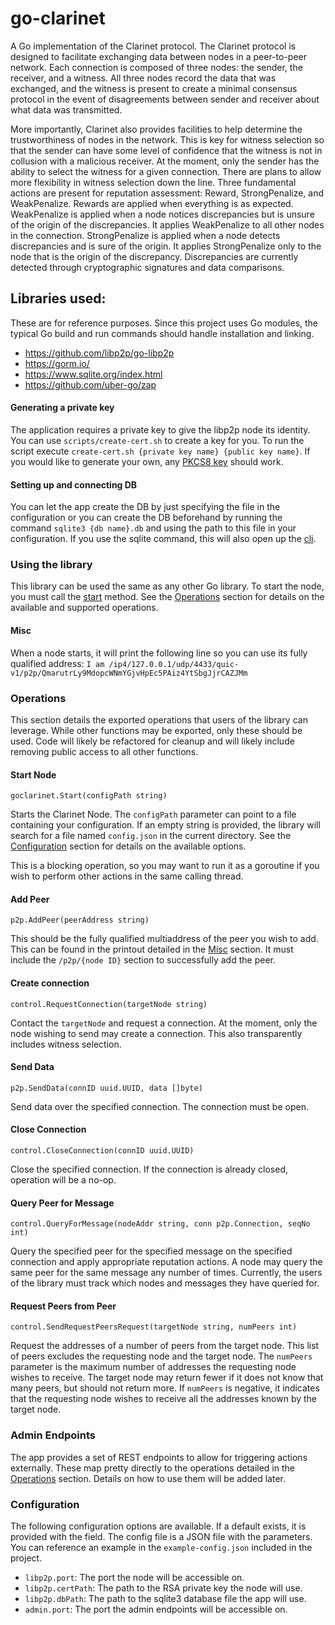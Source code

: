 # go-clarinet

A Go implementation of the Clarinet protocol. The Clarinet protocol is designed to facilitate exchanging data between
nodes in a peer-to-peer network. Each connection is composed of three nodes: the sender, the receiver, and a witness.
All three nodes record the data that was exchanged, and the witness is present to create a minimal consensus protocol
in the event of disagreements between sender and receiver about what data was transmitted.

More importantly, Clarinet also provides facilities to help determine the trustworthiness of nodes in the network. This
is key for witness selection so that the sender can have some level of confidence that the witness is not in collusion
with a malicious receiver. At the moment, only the sender has the ability to select the witness for a given connection.
There are plans to allow more flexibility in witness selection down the line. Three fundamental actions are present for
reputation assessment: Reward, StrongPenalize, and WeakPenalize. Rewards are applied when everything is as expected.
WeakPenalize is applied when a node notices discrepancies but is unsure of the origin of the discrepancies. It applies
WeakPenalize to all other nodes in the connection. StrongPenalize is applied when a node detects discrepancies and is
sure of the origin. It applies StrongPenalize only to the node that is the origin of the discrepancy. Discrepancies are 
currently detected through cryptographic signatures and data comparisons.

## Libraries used:
These are for reference purposes. Since this project uses Go modules, the typical Go build and run commands should
handle installation and linking.
- https://github.com/libp2p/go-libp2p
- https://gorm.io/
- https://www.sqlite.org/index.html
- https://github.com/uber-go/zap

#### Generating a private key
The application requires a private key to give the libp2p node its identity. You can use `scripts/create-cert.sh`
to create a key for you. To run the script execute `create-cert.sh {private key name} {public key name}`. If you 
would like to generate your own, any [PKCS8 key](https://en.wikipedia.org/wiki/PKCS_8) should work.

#### Setting up and connecting DB
You can let the app create the DB by just specifying the file in the configuration or you can create the DB
beforehand by running the command `sqlite3 {db name}.db` and using the path to this file in your configuration.
If you use the sqlite command, this will also open up the [cli](https://sqlite.org/cli.html).

### Using the library
This library can be used the same as any other Go library. To start the node, you must call the 
[start](#start-node) method. See the [Operations](#operations) section for details on the available
and supported operations.

#### Misc
When a node starts, it will print the following line so you can use its fully qualified address:
`I am /ip4/127.0.0.1/udp/4433/quic-v1/p2p/QmarutrLy9MdopcWNmYGjvHpEc5PAiz4YtSbgJjrCAZJMm`

### Operations
This section details the exported operations that users of the library can leverage. While other functions
may be exported, only these should be used. Code will likely be refactored for cleanup and will likely
include removing public access to all other functions.

#### Start Node
`goclarinet.Start(configPath string)`

Starts the Clarinet Node. The `configPath` parameter can point to a file containing your configuration. If 
an empty string is provided, the library will search for a file named `config.json` in the current directory.
See the [Configuration](#configuration) section for details on the available options.

This is a blocking operation, so you may want to run it as a goroutine if you wish to perform other actions
in the same calling thread.

#### Add Peer
`p2p.AddPeer(peerAddress string)`

This should be the fully qualified multiaddress of the peer you wish to add. This can be found in the printout
detailed in the [Misc](#misc) section. It must include the `/p2p/{node ID}` section to successfully add the peer.

#### Create connection
`control.RequestConnection(targetNode string)`

Contact the `targetNode` and request a connection. At the moment, only the node wishing to send may create a
connection. This also transparently includes witness selection.

#### Send Data
`p2p.SendData(connID uuid.UUID, data []byte)`

Send data over the specified connection. The connection must be open.

#### Close Connection
`control.CloseConnection(connID uuid.UUID)`

Close the specified connection. If the connection is already closed, operation will be a no-op.

#### Query Peer for Message
`control.QueryForMessage(nodeAddr string, conn p2p.Connection, seqNo int)`

Query the specified peer for the specified message on the specified connection and apply appropriate reputation
actions. A node may query the same peer for the same message any number of times. Currently, the users of 
the library must track which nodes and messages they have queried for.

#### Request Peers from Peer
`control.SendRequestPeersRequest(targetNode string, numPeers int)`

Request the addresses of a number of peers from the target node. This list of peers excludes the requesting 
node and the target node. The `numPeers` parameter is the maximum number of addresses the requesting node 
wishes to receive. The target node may return fewer if it does not know that many peers, but should not return
more. If `numPeers` is negative, it indicates that the requesting node wishes to receive all the addresses
known by the target node.

### Admin Endpoints
The app provides a set of REST endpoints to allow for triggering actions externally. These map pretty directly
to the operations detailed in the [Operations](#operations) section. Details on how to use them will be added
later.

### Configuration
The following configuration options are available. If a default exists, it is provided with the field. The
config file is a JSON file with the parameters. You can reference an example in the `example-config.json`
included in the project.

- `libp2p.port`: The port the node will be accessible on.
- `libp2p.certPath`: The path to the RSA private key the node will use.
- `libp2p.dbPath`: The path to the sqlite3 database file the app will use.
- `admin.port`: The port the admin endpoints will be accessible on.
